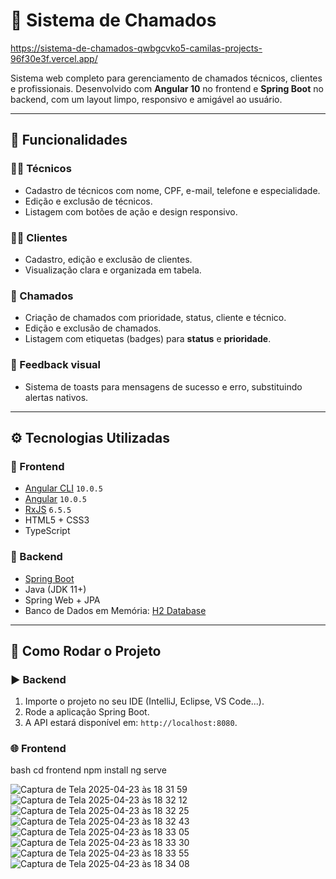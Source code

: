 # 💼 Sistema de Chamados

https://sistema-de-chamados-qwbgcvko5-camilas-projects-96f30e3f.vercel.app/

Sistema web completo para gerenciamento de chamados técnicos, clientes e profissionais. Desenvolvido com **Angular 10** no frontend e **Spring Boot** no backend, com um layout limpo, responsivo e amigável ao usuário.

---

## 📌 Funcionalidades

### 👨‍🔧 Técnicos
- Cadastro de técnicos com nome, CPF, e-mail, telefone e especialidade.
- Edição e exclusão de técnicos.
- Listagem com botões de ação e design responsivo.

### 🧑‍💼 Clientes
- Cadastro, edição e exclusão de clientes.
- Visualização clara e organizada em tabela.

### 📝 Chamados
- Criação de chamados com prioridade, status, cliente e técnico.
- Edição e exclusão de chamados.
- Listagem com etiquetas (badges) para **status** e **prioridade**.

### 🔔 Feedback visual
- Sistema de toasts para mensagens de sucesso e erro, substituindo alertas nativos.

---

## ⚙️ Tecnologias Utilizadas

### 🔹 Frontend

- [Angular CLI](https://angular.io/cli) `10.0.5`
- [Angular](https://angular.io/) `10.0.5`
- [RxJS](https://rxjs.dev/) `6.5.5`
- HTML5 + CSS3
- TypeScript

### 🔹 Backend

- [Spring Boot](https://spring.io/projects/spring-boot)
- Java (JDK 11+)
- Spring Web + JPA
- Banco de Dados em Memória: [H2 Database](https://www.h2database.com)

---

## 🚀 Como Rodar o Projeto

### ▶️ Backend

1. Importe o projeto no seu IDE (IntelliJ, Eclipse, VS Code...).
2. Rode a aplicação Spring Boot.
3. A API estará disponível em: `http://localhost:8080`.

### 🌐 Frontend

bash
cd frontend
npm install
ng serve


![Captura de Tela 2025-04-23 às 18 31 59](https://github.com/user-attachments/assets/e5a9e8ef-4041-486a-9526-e21e46bf2575)
![Captura de Tela 2025-04-23 às 18 32 12](https://github.com/user-attachments/assets/4d77b6e0-b0a1-4f56-ac27-21345ce8afc2)
![Captura de Tela 2025-04-23 às 18 32 25](https://github.com/user-attachments/assets/d4128f3d-5b86-48c1-b5f2-afaaf1676953)
![Captura de Tela 2025-04-23 às 18 32 43](https://github.com/user-attachments/assets/f445032f-d770-4a65-a15f-2ec1e68af7be)
![Captura de Tela 2025-04-23 às 18 33 05](https://github.com/user-attachments/assets/146be74a-fbb8-4107-8492-2554b4e04456)
![Captura de Tela 2025-04-23 às 18 33 30](https://github.com/user-attachments/assets/a269e229-344b-4104-992a-0bc8d11cc3d4)
![Captura de Tela 2025-04-23 às 18 33 55](https://github.com/user-attachments/assets/a692becf-0d88-4bf8-9b54-60057a8fef7d)
![Captura de Tela 2025-04-23 às 18 34 08](https://github.com/user-attachments/assets/20816a16-f2a1-4a3b-8a02-875f6938ce35)
